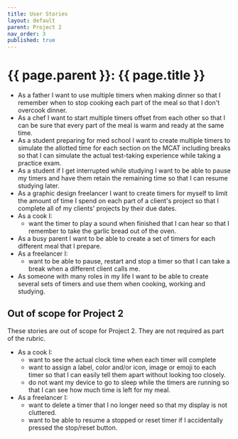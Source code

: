 ```yaml
---
title: User Stories
layout: default
parent: Project 2
nav_order: 3
published: true
---
```


# {{ page.parent }}: {{ page.title }}

- As a father I want to use multiple timers when making dinner so that I
  remember when to stop cooking each part of the meal so that I don't overcook
  dinner.
- As a chef I want to start multiple timers offset from each other so that I can
  be sure that every part of the meal is warm and ready at the same time.
- As a student preparing for med school I want to create multiple timers to
  simulate the allotted time for each section on the MCAT including breaks so
  that I can simulate the actual test-taking experience while taking a practice
  exam.
- As a student if I get interrupted while studying I want to be able to pause my
  timers and have them retain the remaining time so that I can resume studying
  later.
- As a graphic design freelancer I want to create timers for myself to limit the
  amount of time I spend on each part of a client's project so that I complete
  all of my clients' projects by their due dates.
- As a cook I:
    - want the timer to play a sound when finished that I can hear so that I
      remember to take the garlic bread out of the oven.
- As a busy parent I want to be able to create a set of timers for each
  different meal that I prepare.
- As a freelancer I:
    - want to be able to pause, restart and stop a timer so that I can take a
      break when a different client calls me.
- As someone with many roles in my life I want to be able to create several sets
  of timers and use them when cooking, working and studying.


## Out of scope for Project 2

These stories are out of scope for Project 2. They are not required as part of
the rubric.


- As a cook I:
    - want to see the actual clock time when each timer will complete
    - want to assign a label, color and/or icon, image or emoji to each timer so
      that I can easily tell them apart without looking too closely.
    - do not want my device to go to sleep while the timers are running so that
      I can see how much time is left for my meal.
- As a freelancer I:
    - want to delete a timer that I no longer need so that my display is not
      cluttered.
    - want to be able to resume a stopped or reset timer if I accidentally
      pressed the stop/reset button.

